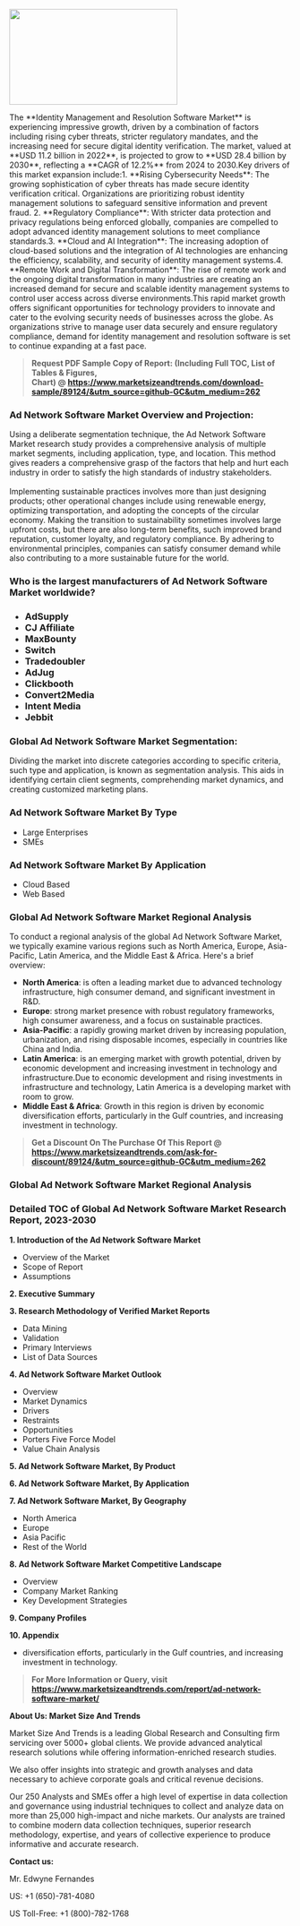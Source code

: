 <p><img class="alignnone size-medium wp-image-20088" src="https://ffe5etoiles.com/wp-content/uploads/2024/12/MST1-300x171.png" alt="" width="300" height="171" /></p>The **Identity Management and Resolution Software Market** is experiencing impressive growth, driven by a combination of factors including rising cyber threats, stricter regulatory mandates, and the increasing need for secure digital identity verification. The market, valued at **USD 11.2 billion in 2022**, is projected to grow to **USD 28.4 billion by 2030**, reflecting a **CAGR of 12.2%** from 2024 to 2030.Key drivers of this market expansion include:1. **Rising Cybersecurity Needs**: The growing sophistication of cyber threats has made secure identity verification critical. Organizations are prioritizing robust identity management solutions to safeguard sensitive information and prevent fraud. 2. **Regulatory Compliance**: With stricter data protection and privacy regulations being enforced globally, companies are compelled to adopt advanced identity management solutions to meet compliance standards.3. **Cloud and AI Integration**: The increasing adoption of cloud-based solutions and the integration of AI technologies are enhancing the efficiency, scalability, and security of identity management systems.4. **Remote Work and Digital Transformation**: The rise of remote work and the ongoing digital transformation in many industries are creating an increased demand for secure and scalable identity management systems to control user access across diverse environments.This rapid market growth offers significant opportunities for technology providers to innovate and cater to the evolving security needs of businesses across the globe. As organizations strive to manage user data securely and ensure regulatory compliance, demand for identity management and resolution software is set to continue expanding at a fast pace.</p><blockquote id="" class=""><strong>Request PDF Sample Copy of Report: (Including Full TOC, List of Tables &amp; Figures, Chart)&nbsp;@&nbsp;<strong><a href="https://www.marketsizeandtrends.com/download-sample/89124/&utm_source=github-GC&utm_medium=262" target="_blank">https://www.marketsizeandtrends.com/download-sample/89124/&utm_source=github-GC&utm_medium=262</a></strong></strong></blockquote><h3 id="" class="">Ad Network Software Market&nbsp;Overview and Projection:</h3><p id="" class="">Using a deliberate segmentation technique, the Ad Network Software Market research study provides a comprehensive analysis of multiple market segments, including application, type, and location. This method gives readers a comprehensive grasp of the factors that help and hurt each industry in order to satisfy the high standards of industry stakeholders. <br /> <br />Implementing sustainable practices involves more than just designing products; other operational changes include using renewable energy, optimizing transportation, and adopting the concepts of the circular economy. Making the transition to sustainability sometimes involves large upfront costs, but there are also long-term benefits, such improved brand reputation, customer loyalty, and regulatory compliance. By adhering to environmental principles, companies can satisfy consumer demand while also contributing to a more sustainable future for the world.</p><h3 id="" class="">Who is the largest manufacturers of&nbsp;Ad Network Software Market worldwide?</h3><h3 class=""><p><ul><li>AdSupply </li><li> CJ Affiliate </li><li> MaxBounty </li><li> Switch </li><li> Tradedoubler </li><li> AdJug </li><li> Clickbooth </li><li> Convert2Media </li><li> Intent Media </li><li> Jebbit</li></ul></p></h3><h3 id="" class="">Global&nbsp;Ad Network Software Market Segmentation:</h3><p id="" class="">Dividing the market into discrete categories according to specific criteria, such type and application, is known as segmentation analysis. This aids in identifying certain client segments, comprehending market dynamics, and creating customized marketing plans.</p><h3 id="" class="">Ad Network Software Market&nbsp;By Type</h3><p><p><ul><li>Large Enterprises </li><li> SMEs</p></li></ul></p></p><h3 id="" class="">Ad Network Software Market&nbsp;By Application</h3><p class=""><p><ul><li>Cloud Based </li><li> Web Based</li></ul></p></p><h3 id="" class="">Global Ad Network Software Market Regional Analysis</h3><p id="" class="">To conduct a regional analysis of the global Ad Network Software Market, we typically examine various regions such as North America, Europe, Asia-Pacific, Latin America, and the Middle East &amp; Africa. Here's a brief overview:</p><ul><li><strong>North America</strong>: is often a leading market due to advanced technology infrastructure, high consumer demand, and significant investment in R&amp;D.</li><li><strong>Europe</strong>: strong market presence with robust regulatory frameworks, high consumer awareness, and a focus on sustainable practices.</li><li><strong>Asia-Pacific</strong>: a rapidly growing market driven by increasing population, urbanization, and rising disposable incomes, especially in countries like China and India.</li><li><strong>Latin America</strong>: is an emerging market with growth potential, driven by economic development and increasing investment in technology and infrastructure.Due to economic development and rising investments in infrastructure and technology, Latin America is a developing market with room to grow.</li><li><strong>Middle East &amp; Africa</strong>: Growth in this region is driven by economic diversification efforts, particularly in the Gulf countries, and increasing investment in technology.</li></ul><blockquote id="" class=""><strong>Get a Discount On The Purchase Of This Report @ <strong><a href="https://www.marketsizeandtrends.com/ask-for-discount/89124/&utm_source=github-GC&utm_medium=262" target="_blank">https://www.marketsizeandtrends.com/ask-for-discount/89124/&utm_source=github-GC&utm_medium=262</a></strong></strong></blockquote><h3 id="" class="">Global Ad Network Software Market Regional Analysis</h3><h3 id="" class="">Detailed TOC of Global Ad Network Software Market Research Report, 2023-2030</h3><p id="" class=""><strong>1. Introduction of the Ad Network Software Market</strong></p><ul><li>Overview of the Market</li><li>Scope of Report</li><li>Assumptions</li></ul><p id="" class=""><strong>2. Executive Summary</strong></p><p id="" class=""><strong>3. Research Methodology of Verified Market Reports</strong></p><ul><li>Data Mining</li><li>Validation</li><li>Primary Interviews</li><li>List of Data Sources</li></ul><p id="" class=""><strong>4. Ad Network Software Market Outlook</strong></p><ul><li>Overview</li><li>Market Dynamics</li><li>Drivers</li><li>Restraints</li><li>Opportunities</li><li>Porters Five Force Model</li><li>Value Chain Analysis</li></ul><p id="" class=""><strong>5. Ad Network Software Market, By Product</strong></p><p id="" class=""><strong>6. Ad Network Software Market, By Application</strong></p><p id="" class=""><strong>7. Ad Network Software Market, By Geography</strong></p><ul><li>North America</li><li>Europe</li><li>Asia Pacific</li><li>Rest of the World</li></ul><p id="" class=""><strong>8. Ad Network Software Market Competitive Landscape</strong></p><ul><li>Overview</li><li>Company Market Ranking</li><li>Key Development Strategies</li></ul><p id="" class=""><strong>9. Company Profiles</strong></p><p id="" class=""><strong>10. Appendix</strong></p><ul><li>diversification efforts, particularly in the Gulf countries, and increasing investment in technology.</li></ul><blockquote id="" class=""><strong>For More Information or Query, visit <strong><strong><a href="https://www.marketsizeandtrends.com/report/ad-network-software-market/" target="_blank">https://www.marketsizeandtrends.com/report/ad-network-software-market/</a></strong></strong></strong></blockquote><p id="" class=""><strong>About Us: Market Size And Trends</strong></p><p id="" class="">Market Size And Trends is a leading Global Research and Consulting firm servicing over 5000+ global clients. We provide advanced analytical research solutions while offering information-enriched research studies.</p><p id="" class="">We also offer insights into strategic and growth analyses and data necessary to achieve corporate goals and critical revenue decisions.</p><p id="" class="">Our 250 Analysts and SMEs offer a high level of expertise in data collection and governance using industrial techniques to collect and analyze data on more than 25,000 high-impact and niche markets. Our analysts are trained to combine modern data collection techniques, superior research methodology, expertise, and years of collective experience to produce informative and accurate research.</p><p id="" class=""><strong>Contact us:</strong></p><p id="" class="">Mr. Edwyne Fernandes</p><p id="" class="">US: +1 (650)-781-4080</p><p id="" class="">US Toll-Free: +1 (800)-782-1768</p>

